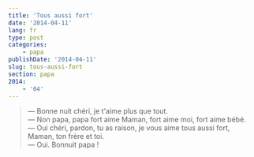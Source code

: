 ```yaml
---
title: 'Tous aussi fort'
date: '2014-04-11'
lang: fr
type: post
categories:
    - papa
publishDate: '2014-04-11'
slug: tous-aussi-fort
section: papa
2014:
    - '04'
---
```


> — Bonne nuit chéri, je t'aime plus que tout.  
> — Non papa, papa fort aime Maman, fort aime moi, fort aime bébé.  
> — Oui chéri, pardon, tu as raison, je vous aime tous aussi fort, Maman, ton frère et toi.  
> — Oui. Bonnuit papa !


